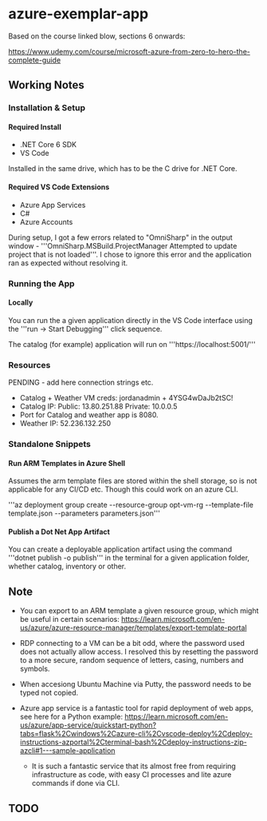 # azure-exemplar-app

Based on the course linked blow, sections 6 onwards:

https://www.udemy.com/course/microsoft-azure-from-zero-to-hero-the-complete-guide

## Working Notes

### Installation & Setup

#### Required Install

- .NET Core 6 SDK
- VS Code

Installed in the same drive, which has to be the C drive for .NET Core. 

#### Required VS Code Extensions

- Azure App Services
- C#
- Azure Accounts

During setup, I got a few errors related to "OmniSharp" in the output window - '''OmniSharp.MSBuild.ProjectManager Attempted to update project that is not loaded'''. I chose to ignore this error and the application ran as expected without resolving it. 

### Running the App

#### Locally

You can run the a given application directly in the VS Code interface using the '''run -> Start Debugging''' click sequence. 

The catalog (for example) application will run on '''https://localhost:5001/'''




### Resources

PENDING - add here connection strings etc. 

- Catalog + Weather VM creds: jordanadmin + 4YSG4wDaJb2tSC!
- Catalog IP: Public: 13.80.251.88 Private: 10.0.0.5
- Port for Catalog and weather app is 8080.
- Weather IP: 52.236.132.250

### Standalone Snippets

#### Run ARM Templates in Azure Shell

Assumes the arm template files are stored within the shell storage, so is not applicable for any CI/CD etc. Though this could work on an azure CLI.

'''az deployment group create --resource-group opt-vm-rg --template-file template.json --parameters parameters.json'''

#### Publish a Dot Net App Artifact

You can create a deployable application artifact using the command '''dotnet publish -o publish''' in the terminal for a given application folder, whether catalog, inventory or other.


## Note

- You can export to an ARM template a given resource group, which might be useful in certain scenarios: https://learn.microsoft.com/en-us/azure/azure-resource-manager/templates/export-template-portal

- RDP connecting to a VM can be a bit odd, where the password used does not actually allow access. I resolved this by resetting the password to a more secure, random sequence of letters, casing, numbers and symbols. 

- When accesiong Ubuntu Machine via Putty, the password needs to be typed not copied. 

- Azure app service is a fantastic tool for rapid deployment of web apps, see here for a Python example: https://learn.microsoft.com/en-us/azure/app-service/quickstart-python?tabs=flask%2Cwindows%2Cazure-cli%2Cvscode-deploy%2Cdeploy-instructions-azportal%2Cterminal-bash%2Cdeploy-instructions-zip-azcli#1---sample-application
	- It is such a fantastic service that its almost free from requiring infrastructure as code, with easy CI processes and lite azure commands if done via CLI.




## TODO




